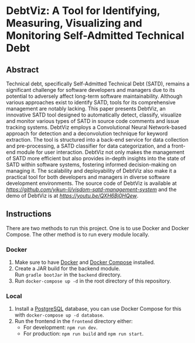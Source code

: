 # DebtViz: A Tool for Identifying, Measuring, Visualizing and Monitoring Self-Admitted Technical Debt

## Abstract

Technical debt, specifically Self-Admitted Technical Debt (SATD), remains a significant challenge for software developers and managers due to its potential to adversely affect long-term software maintainability.
Although various approaches exist to identify SATD, tools for its comprehensive management are notably lacking.
This paper presents DebtViz, an innovative SATD tool designed to automatically detect, classify, visualize and monitor various types of SATD in source code comments and issue tracking systems.
DebtViz employs a Convolutional Neural Network-based approach for detection and a deconvolution technique for keyword extraction.
The tool is structured into a back-end service for data collection and pre-processing, a SATD classifier for data categorization, and a front-end module for user interaction.
DebtViz not only makes the management of SATD more efficient but also provides in-depth insights into the state of SATD within software systems, fostering informed decision-making on managing it.
The scalability and deployability of DebtViz also make it a practical tool for both developers and managers in diverse software development environments.
The source code of DebtViz is available at *https://github.com/yikun-li/visdom-satd-management-system* and the demo of DebtViz is at *https://youtu.be/QXH6Bj0HQew*.

## Instructions

There are two methods to run this project. One is to use Docker and Docker Compose. The other method is to run every
module locally.

### Docker

1. Make sure to have [Docker](https://docs.docker.com/get-docker/)
   and [Docker Compose](https://docs.docker.com/compose/) installed.
2. Create a JAR build for the backend module.  
   Run `gradle bootJar` in the `backend` directory.
3. Run `docker-compose up -d` in the root directory of this repository.

### Local

1. Install a [PostgreSQL](https://www.postgresql.org/) database, you can use Docker Compose for this
   with `docker-compose up -d database`.
2. Run the frontend in the `frontend` directory either:
    - For development: `npm run dev`.
    - For production: `npm run build` and `npm run start`.
